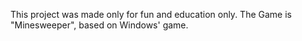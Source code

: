 This project was made only for fun and education only.
The Game is "Minesweeper", based on Windows' game.
